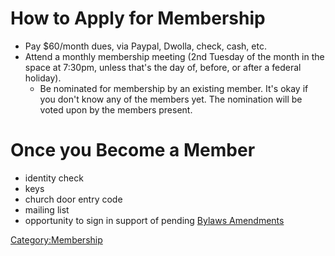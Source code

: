 # How to Apply for Membership

-   Pay \$60/month dues, via Paypal, Dwolla, check, cash, etc.
-   Attend a monthly membership meeting (2nd Tuesday of the month in the
    space at 7:30pm, unless that's the day of, before, or after a
    federal holiday).
    -   Be nominated for membership by an existing member. It's okay if
        you don't know any of the members yet. The nomination will be
        voted upon by the members present.

# Once you Become a Member

-   identity check
-   keys
-   church door entry code
-   mailing list
-   opportunity to sign in support of pending [Bylaws
    Amendments](Bylaws_Amendments)

[Category:Membership](Category:Membership)
